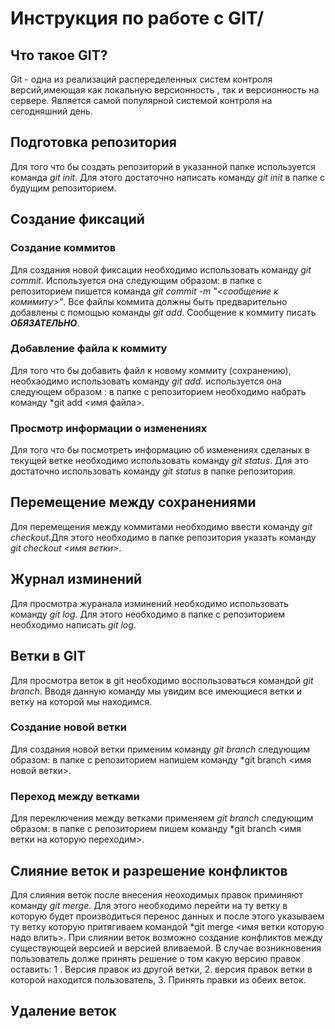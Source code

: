 # Инструкция по работе с GIT/

## Что такое GIT?

Git - одна из реализаций распеределенных систем контроля версий,имеющая как локальную версионность , так и версионность на сервере.
Является самой популярной системой контроля на сегодняшний день.

## Подготовка репозитория

Для того что бы создать репозиторий в указанной папке используется команда *git init*. Для этого достаточно написать команду *git init* в папке с будущим репозиторием.

## Создание фиксаций

### Создание коммитов

Для создания новой фиксации необходимо использовать команду *git commit*. Используется она следующим образом: в папке с репозиторием пишется команда *git commit -m "<сообщение к комимиту>"*. Все файлы коммита должны быть предварительно добавлены с помощью команды *git add*. Сообщение к коммиту писать ***ОБЯЗАТЕЛЬНО***.

### Добавление файла к коммиту

Для того что бы добавить файл к новому коммиту (сохранению), необхаодимо использовать команду *git add*.
используется она следующем образом : в папке с репозиторием необходимо набрать команду *git add <имя файла>.

### Просмотр информации о изменениях

Для того что бы посмотреть информацию об изменениях сделаных в текущей ветке необходимо использовать команду *git status*. Для это достаточно использовать команду *git status* в папке репозитория.

## Перемещение между сохранениями

Для перемещения между коммитами необходимо ввести команду *git checkout*.Для этого необходимо в папке репозитория указать команду *git checkout <имя ветки>*.

## Журнал изминений

Для просмотра журанала изминений необходимо использовать команду *git log*. Для этого необходимо в папке с репозиторием необходимо написать *git log*.

## Ветки в GIT

Для просмотра веток в git необходимо воспользоваться командой *git branch*. Вводя данную команду мы увидим все имеющиеся ветки и ветку на которой мы находимся.

### Создание новой ветки

Для создания новой ветки применим команду *git branch* следующим образом: в папке с репозиторием напишем команду *git branch <имя новой ветки>.

### Переход между ветками

Для переключения между ветками применяем *git branch* следующим образом: в папке с репозиторием пишем команду *git branch <имя ветки на которую переходим>.

## Слияние веток и разрешение конфликтов

Для слияния веток после внесения неоходимых правок приминяют команду *git merge*. Для этого необходимо перейти на ту ветку в которую будет производиться перенос данных и после этого указываем ту ветку которую притягиваем командой *git merge <имя ветки которую надо влить>.
При слиянии веток возможно создание конфликтов между существующей версией и версией вливаемой. В случае возникновения пользователь долже принять решение о том какую версию правок оставить: 1 . Версия правок из другой ветки, 2. версия правок ветки в которой находится пользователь, 3. Принять правки из обеих веток.

## Удаление веток
